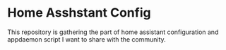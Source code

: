# Home Asshstant Config

This repository is gathering the part of home assistant configuration and appdaemon script I want to share with the community.
